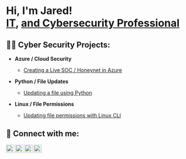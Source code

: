 <h1>Hi, I'm Jared! <br/><a href="https://github.com/JaredMarquardt">IT</a>, <a href="https://www.linkedin.com/in/jared-marquardt-254359130/">and Cybersecurity Professional</a>

<h2>👨‍💻 Cyber Security Projects:</h2>

- <b>Azure / Cloud Security</b>
  - [Creating a Live SOC / Honeynet in Azure](https://github.com/JaredMarquardt/Azure-SOC)

- <b>Python / File Updates</b>
  - [Updating a file using Python](https://github.com/JaredMarquardt/Python-algorithm-for-file-updates)

- <b>Linux / File Permissions</b>
  - [Updating file permissions with Linux CLI](https://github.com/JaredMarquardt/Linux-CLI-File-Permissions)

<h2> 🤳 Connect with me:</h2>

[<img align="left" alt="JaredMarquardt | YouTube" width="22px" src="https://cdn.jsdelivr.net/npm/simple-icons@v3/icons/youtube.svg" />][youtube]
[<img align="left" alt="JaredMarquardt | Twitter" width="22px" src="https://cdn.jsdelivr.net/npm/simple-icons@v3/icons/twitter.svg" />][twitter]
[<img align="left" alt="JaredMarquardt | LinkedIn" width="22px" src="https://cdn.jsdelivr.net/npm/simple-icons@v3/icons/linkedin.svg" />][linkedin]
[<img align="left" alt="JaredMarquardt | Instagram" width="22px" src="https://cdn.jsdelivr.net/npm/simple-icons@v3/icons/instagram.svg" />][instagram]

[twitter]: https://twitter.com/JaredMarq_111
[youtube]: https://www.youtube.com/@JaredMarquardt
[instagram]: https://www.instagram.com/jmarq95
[linkedin]: https://www.linkedin.com/in/jared-marquardt-254359130/
